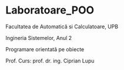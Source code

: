 # Laboratoare_POO


Facultatea de Automatică si Calculatoare, UPB

Ingineria Sistemelor, Anul 2

Programare orientată pe obiecte 

Prof. Curs: prof. dr. ing. Ciprian Lupu
